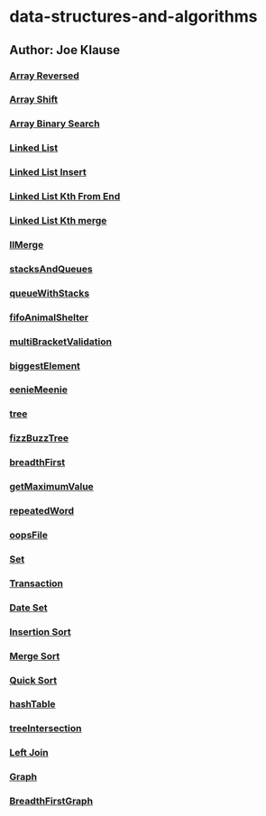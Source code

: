 # data-structures-and-algorithms
## Author: Joe Klause

### [Array Reversed](challenges/arrayReverse/array-reverse.js)

### [Array Shift](challenges/arrayShift/array-shift.js)

### [Array Binary Search](challenges/arrayBinarySearch/array-binary-search.js)

### [Linked List](challenges/linkedList/linked-list.js)

### [Linked List Insert](challenges/linkedList/linked-list.js)

### [Linked List Kth From End](challenges/linkedList/linked-list.js)

### [Linked List Kth merge](challenges/linkedList/linked-list.js)

### [llMerge](challenges/llMerge/ll-merge.js)

### [stacksAndQueues](challenges/stacksAndQueues/stacks-and-queues.js)

### [queueWithStacks](challenges/queueWithStacks/queue-with-stacks.js)

### [fifoAnimalShelter](challenges/fifoAnimalShelter/fifo-animal-shelter.js)

### [multiBracketValidation](challenges/multiBracketValidation/multi-bracket-validation.js)

### [biggestElement](challenges/mock-interview-extra-credit/biggestElement/biggest-element.js)

### [eenieMeenie](challenges/mock-interview-extra-credit/eeneyMeeney/eeney-meeney.js)

### [tree](challenges/tree/tree.js)

### [fizzBuzzTree](challenges/fizzBuzzTree/fizz-buzz-tree.js)

### [breadthFirst](challenges/tree/tree.js)

### [getMaximumValue](challenges/tree/tree.js)

### [repeatedWord](challenges/repeatedWord/repeated-word.js)

### [oopsFile](challenges/oops-file/oops-file.js.js)

### [Set](challenges/set/Set.js)

### [Transaction](challenges/transactions/transaction.js)

### [Date Set](challenges/date/date-setting.js)

### [Insertion Sort](challenges/insertion-sort/insertSort.js)

### [Merge Sort](challenges/merge-sort/mergeSort.js)

### [Quick Sort](challenges/quick-sort/quickSort.js)

### [hashTable](challenges/hash-table/hashTable.js)

### [treeIntersection](challenges/treeIntersection/tree-intersection.js)

### [Left Join](challenges/left-join/leftJoin.js)

### [Graph](challenges/graph/graph.js) 

### [BreadthFirstGraph](challenges/breadth-first-graph/breadthFirstGraph.js) 

